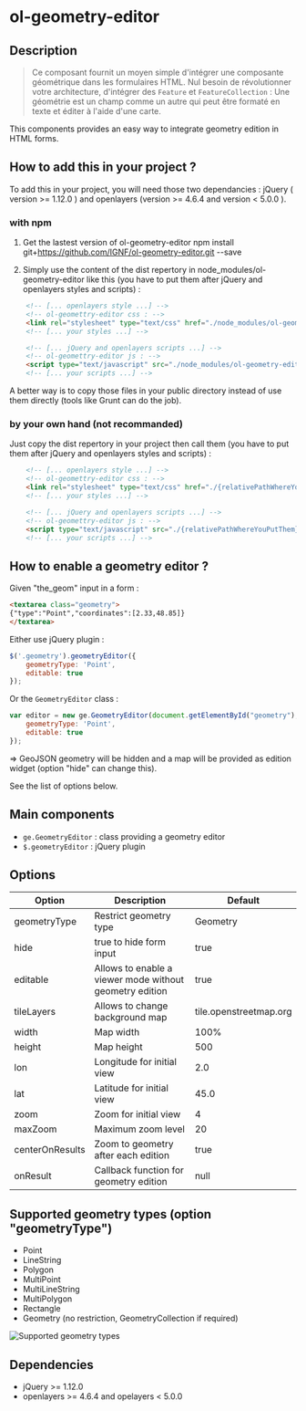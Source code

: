 # ol-geometry-editor

## Description

> Ce composant fournit un moyen simple d'intégrer une composante géométrique dans les formulaires HTML.
> Nul besoin de révolutionner votre architecture, d'intégrer des `Feature` et `FeatureCollection` :
> Une géométrie est un champ comme un autre qui peut être formaté en texte et éditer à l'aide d'une carte.

This components provides an easy way to integrate geometry edition in HTML forms.


## How to add this in your project ?

To add this in your project, you will need those two dependancies : jQuery ( version >= 1.12.0 ) and openlayers (version >= 4.6.4 and version < 5.0.0 ).

### with npm

1. Get the lastest version of ol-geometry-editor
npm install git+https://github.com/IGNF/ol-geometry-editor.git --save


2. Simply use the content of the dist repertory in node_modules/ol-geometry-editor like this (you have to put them after jQuery and openlayers styles and scripts) :
```html
    <!-- [... openlayers style ...] -->
    <!-- ol-geomettry-editor css : -->
    <link rel="stylesheet" type="text/css" href="./node_modules/ol-geometry-editor/dist/ol-geometry-editor.min.css" />
    <!-- [... your styles ...] -->

    <!-- [... jQuery and openlayers scripts ...] -->
    <!-- ol-geomettry-editor js : -->
    <script type="text/javascript" src="./node_modules/ol-geometry-editor/dist/ol-geometry-editor.min.js"></script>
    <!-- [... your scripts ...] -->
```
A better way is to copy those files in your public directory instead of use them directly (tools like Grunt can do the job).

### by your own hand (not recommanded)
Just copy the dist repertory in your project then call them (you have to put them after jQuery and openlayers styles and scripts) :
```html
    <!-- [... openlayers style ...] -->
    <!-- ol-geomettry-editor css : -->
    <link rel="stylesheet" type="text/css" href="./{relativePathWhereYouPutThem}/dist/ol-geometry-editor.min.css" />
    <!-- [... your styles ...] -->

    <!-- [... jQuery and openlayers scripts ...] -->
    <!-- ol-geomettry-editor js : -->
    <script type="text/javascript" src="./{relativePathWhereYouPutThem}/dist/ol-geometry-editor.min.js"></script>
    <!-- [... your scripts ...] -->
```

## How to enable a geometry editor ?

Given "the_geom" input in a form :

```html
<textarea class="geometry">
{"type":"Point","coordinates":[2.33,48.85]}
</textarea>
```

Either use jQuery plugin :

```javascript
$('.geometry').geometryEditor({
    geometryType: 'Point',
    editable: true
});
```

Or the `GeometryEditor` class :

```javascript
var editor = new ge.GeometryEditor(document.getElementById("geometry"), {
    geometryType: 'Point',
    editable: true
});
```

=> GeoJSON geometry will be hidden and a map will be provided as edition widget (option "hide" can change this).

See the list of options below.


## Main components

* `ge.GeometryEditor` : class providing a geometry editor
* `$.geometryEditor` : jQuery plugin


## Options

| Option          | Description                                             | Default                |
|-----------------|---------------------------------------------------------|------------------------|
| geometryType    | Restrict geometry type                                  | Geometry               |
| hide            | true to hide form input                                 | true                   |
| editable        | Allows to enable a viewer mode without geometry edition | true                   |
| tileLayers      | Allows to change background map                         | tile.openstreetmap.org |
| width           | Map width                                               | 100%                   |
| height          | Map height                                              | 500                    |
| lon             | Longitude for initial view                              | 2.0                    |
| lat             | Latitude for initial view                               | 45.0                   |
| zoom            | Zoom for initial view                                   | 4                      |
| maxZoom         | Maximum zoom level                                      | 20                     |
| centerOnResults | Zoom to geometry after each edition                     | true                   |
| onResult        | Callback function for geometry edition                  | null                   |

## Supported geometry types (option "geometryType")

* Point
* LineString
* Polygon
* MultiPoint
* MultiLineString
* MultiPolygon
* Rectangle
* Geometry (no restriction, GeometryCollection if required)

![Supported geometry types](doc/geometry-types.png)

## Dependencies

* jQuery >= 1.12.0
* openlayers >= 4.6.4 and opelayers < 5.0.0

